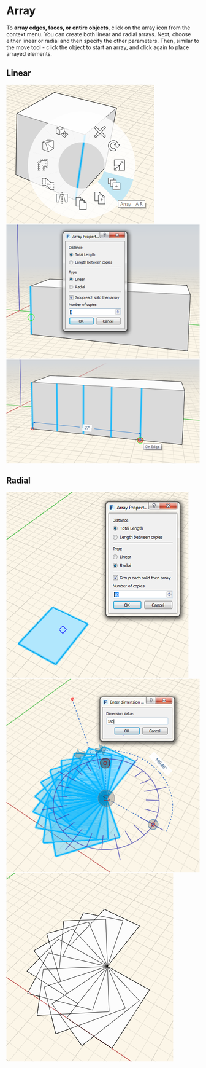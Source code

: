 # Array

To **array edges, faces, or entire objects**, click on the array icon from the context menu. You can create both linear and radial arrays. Next, choose either linear or radial and then specify the other parameters. Then, similar to the move tool - click the object to start an array, and click again to place arrayed elements.

## Linear

![](../.gitbook/assets/array_tool.png)  
![](../.gitbook/assets/array-properties.PNG)  
![](../.gitbook/assets/array-step-1.png)

## Radial

![](../.gitbook/assets/array-radial-1.PNG)  
![](../.gitbook/assets/array-radial-3.PNG)  
![](../.gitbook/assets/array-radial-finish.PNG)

